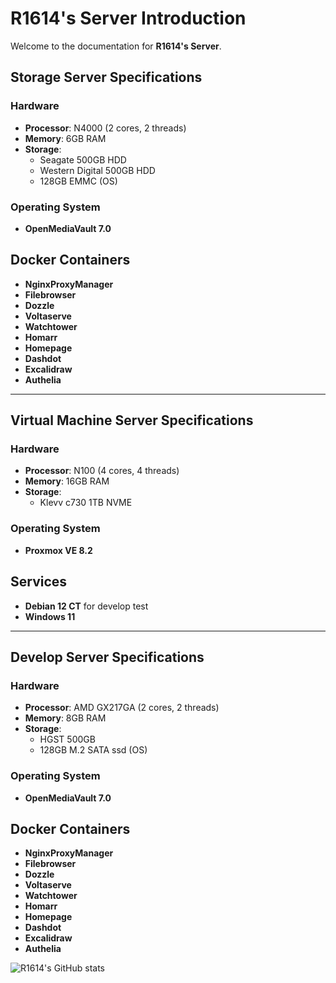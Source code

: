 # **R1614's** Server Introduction

Welcome to the documentation for **R1614's Server**. 

## Storage Server Specifications

### Hardware
- **Processor**: N4000 (2 cores, 2 threads)
- **Memory**: 6GB RAM
- **Storage**:
  - Seagate 500GB HDD
  - Western Digital 500GB HDD
  - 128GB EMMC (OS)

### Operating System
- **OpenMediaVault 7.0**

## Docker Containers

- **NginxProxyManager**
- **Filebrowser**
- **Dozzle**
- **Voltaserve**
- **Watchtower**
- **Homarr**
- **Homepage**
- **Dashdot**
- **Excalidraw**
- **Authelia**

-------------------------------------------------------------------------------------------------------------------

## Virtual Machine Server Specifications

### Hardware
- **Processor**: N100 (4 cores, 4 threads)
- **Memory**: 16GB RAM
- **Storage**:
  - Klevv c730 1TB NVME

### Operating System
- **Proxmox VE 8.2**

## Services
- **Debian 12 CT** for develop test
- **Windows 11**

--------------------------------------------------------------------------------------------------------------------

## Develop Server Specifications

### Hardware
- **Processor**: AMD GX217GA (2 cores, 2 threads)
- **Memory**: 8GB RAM
- **Storage**:
  - HGST 500GB 
  - 128GB M.2 SATA ssd (OS)

### Operating System
- **OpenMediaVault 7.0**

## Docker Containers

- **NginxProxyManager**
- **Filebrowser**
- **Dozzle**
- **Voltaserve**
- **Watchtower**
- **Homarr**
- **Homepage**
- **Dashdot**
- **Excalidraw**
- **Authelia**

![R1614's GitHub stats](https://github-readme-stats.vercel.app/api?username=r1614)

<!---
r1614/r1614 is a ✨ special ✨ repository because its `README.md` (this file) appears on your GitHub profile.
You can click the Preview link to take a look at your changes.
--->
